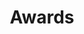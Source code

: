 ---
layout: page
permalink: /awards/
title: Awards
description:
years: [1956, 1950, 1935, 1905]
nav: true
---